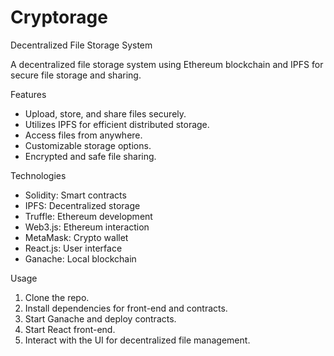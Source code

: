 # Cryptorage
Decentralized File Storage System

A decentralized file storage system using Ethereum blockchain and IPFS for secure file storage and sharing.

Features

- Upload, store, and share files securely.
- Utilizes IPFS for efficient distributed storage.
- Access files from anywhere.
- Customizable storage options.
- Encrypted and safe file sharing.

Technologies

- Solidity: Smart contracts
- IPFS: Decentralized storage
- Truffle: Ethereum development
- Web3.js: Ethereum interaction
- MetaMask: Crypto wallet
- React.js: User interface
- Ganache: Local blockchain

Usage

1. Clone the repo.
2. Install dependencies for front-end and contracts.
3. Start Ganache and deploy contracts.
4. Start React front-end.
5. Interact with the UI for decentralized file management.
